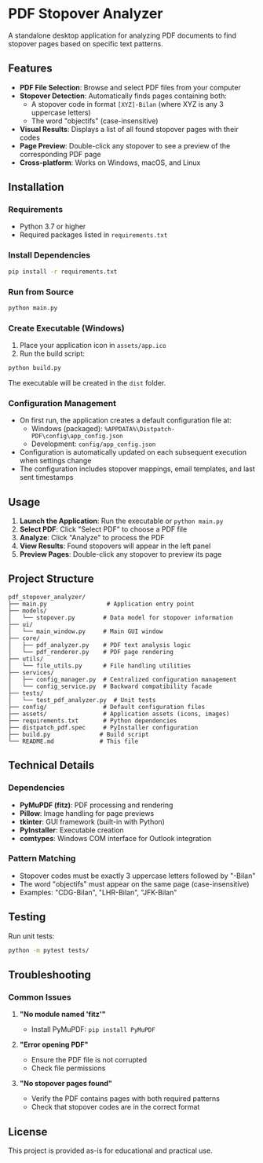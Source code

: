 # PDF Stopover Analyzer

A standalone desktop application for analyzing PDF documents to find stopover pages based on specific text patterns.

## Features

- **PDF File Selection**: Browse and select PDF files from your computer
- **Stopover Detection**: Automatically finds pages containing both:
  - A stopover code in format `[XYZ]-Bilan` (where XYZ is any 3 uppercase letters)
  - The word "objectifs" (case-insensitive)
- **Visual Results**: Displays a list of all found stopover pages with their codes
- **Page Preview**: Double-click any stopover to see a preview of the corresponding PDF page
- **Cross-platform**: Works on Windows, macOS, and Linux

## Installation

### Requirements
- Python 3.7 or higher
- Required packages listed in `requirements.txt`

### Install Dependencies
```bash
pip install -r requirements.txt
```

### Run from Source
```bash
python main.py
```

### Create Executable (Windows)
1. Place your application icon in `assets/app.ico`
2. Run the build script:
```bash
python build.py
```

The executable will be created in the `dist` folder.

### Configuration Management
- On first run, the application creates a default configuration file at:
  - Windows (packaged): `%APPDATA%\Distpatch-PDF\config\app_config.json`
  - Development: `config/app_config.json`
- Configuration is automatically updated on each subsequent execution when settings change
- The configuration includes stopover mappings, email templates, and last sent timestamps

## Usage

1. **Launch the Application**: Run the executable or `python main.py`
2. **Select PDF**: Click "Select PDF" to choose a PDF file
3. **Analyze**: Click "Analyze" to process the PDF
4. **View Results**: Found stopovers will appear in the left panel
5. **Preview Pages**: Double-click any stopover to preview its page

## Project Structure

```
pdf_stopover_analyzer/
├── main.py                 # Application entry point
├── models/
│   └── stopover.py        # Data model for stopover information
├── ui/
│   └── main_window.py     # Main GUI window
├── core/
│   ├── pdf_analyzer.py    # PDF text analysis logic
│   └── pdf_renderer.py    # PDF page rendering
├── utils/
│   └── file_utils.py      # File handling utilities
├── services/
│   ├── config_manager.py  # Centralized configuration management
│   └── config_service.py  # Backward compatibility facade
├── tests/
│   └── test_pdf_analyzer.py  # Unit tests
├── config/                # Default configuration files
├── assets/                # Application assets (icons, images)
├── requirements.txt       # Python dependencies
├── distpatch_pdf.spec     # PyInstaller configuration
├── build.py              # Build script
└── README.md             # This file
```

## Technical Details

### Dependencies
- **PyMuPDF (fitz)**: PDF processing and rendering
- **Pillow**: Image handling for page previews
- **tkinter**: GUI framework (built-in with Python)
- **PyInstaller**: Executable creation
- **comtypes**: Windows COM interface for Outlook integration

### Pattern Matching
- Stopover codes must be exactly 3 uppercase letters followed by "-Bilan"
- The word "objectifs" must appear on the same page (case-insensitive)
- Examples: "CDG-Bilan", "LHR-Bilan", "JFK-Bilan"

## Testing

Run unit tests:
```bash
python -m pytest tests/
```

## Troubleshooting

### Common Issues

1. **"No module named 'fitz'"**
   - Install PyMuPDF: `pip install PyMuPDF`

2. **"Error opening PDF"**
   - Ensure the PDF file is not corrupted
   - Check file permissions

3. **"No stopover pages found"**
   - Verify the PDF contains pages with both required patterns
   - Check that stopover codes are in the correct format

## License

This project is provided as-is for educational and practical use.
